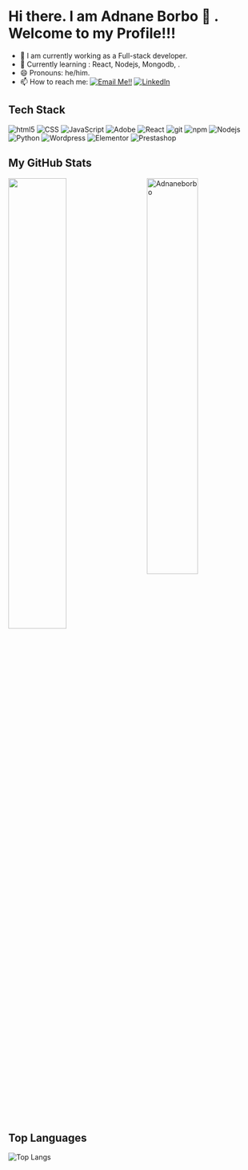 # Hi there. I am Adnane Borbo 👋 . Welcome to my Profile!!!   

- 🔭 I am currently working as a Full-stack developer.
- 🌱 Currently learning : React, Nodejs, Mongodb, .
- 😄 Pronouns: he/him.
- 📫 How to reach me: <a href="mailto:borboadnane@gmail.com">![Email Me!!](https://img.shields.io/badge/Gmail-D14836?style=for-the-badge&logo=gmail&logoColor=white)</a> <a href="https://www.linkedin.com/in/adnane-borbo-4338922aa/">![LinkedIn](https://img.shields.io/badge/LinkedIn-0077B5?style=for-the-badge&logo=linkedin&logoColor=white)</a>



## Tech Stack
<p>
  <img alt="html5" src="https://img.shields.io/badge/-HTML5-E34F26?style=flat-square&logo=html5&logoColor=white" />
  <img alt="CSS" src="https://img.shields.io/badge/CSS%20-%231572B6.svg?style=flat-square&logo=css3&logoColor=white" />
  <img alt="JavaScript" src="https://img.shields.io/badge/JavaScript%20-%23F7DF1E.svg?style=flat-square&logo=javascript&logoColor=black" />
  <img alt="Adobe" src="https://img.shields.io/badge/Adobe%20-%23FF0000.svg?style=flat-square&logo=adobe&logoColor=white">
  <img alt="React" src="https://img.shields.io/badge/-React-45b8d8?style=flat-square&logo=react&logoColor=white" />
  <img alt="git" src="https://img.shields.io/badge/-Git-F05032?style=flat-square&logo=git&logoColor=white" />
  <img alt="npm" src="https://img.shields.io/badge/-NPM-CB3837?style=flat-square&logo=npm&logoColor=white" />
  <img alt="Nodejs" src="https://img.shields.io/badge/-Nodejs-43853d?style=flat-square&logo=Node.js&logoColor=white" />
  <img alt="Python" src="https://img.shields.io/badge/Python%20-%2314354C.svg?style=flat-square&logo=python&logoColor=white" />
  <img alt="Wordpress" src="https://img.shields.io/badge/Wordpress%20-%2314354C.svg?style=flat-square&logo=wordpress&logoColor=white" />
  <img alt="Elementor" src="https://img.shields.io/badge/Elementor%20-%2314354C.svg?style=flat-square&logo=elementor&logoColor=white" />
  <img alt="Prestashop" src="https://img.shields.io/badge/Prestashop%20-%2314354C.svg?style=flat-square&logo=prestashop&logoColor=white" />
</p>


## My GitHub Stats

 <img src="https://github-readme-stats.vercel.app/api?username=Adnaneborbo&show_icons=true&theme=gotham" alt="Adnaneborbo" width="45%" align="right"/>
 <img  src="https://github-readme-streak-stats.herokuapp.com/?user=Adnaneborbo&theme=dark" width="48%" >
 
  
  
## Top Languages
  
  ![Top Langs](https://github-readme-stats.vercel.app/api/top-langs/?username=Adnaneborbo&layout=compact)
